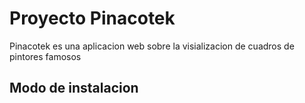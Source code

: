 # Proyecto Pinacotek

Pinacotek es una aplicacion web sobre la visializacion de cuadros de pintores famosos

## Modo de instalacion
